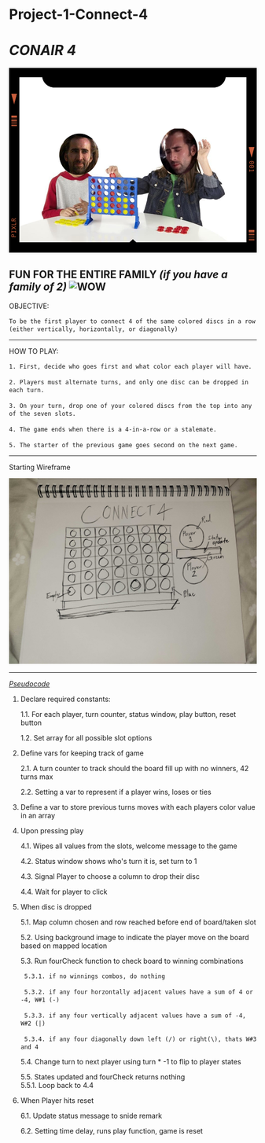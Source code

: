 # Project-1-Connect-4

# ***CONAIR 4***<br>
![WOWWER](Transp.png)

FUN FOR THE ENTIRE FAMILY *(if you have a family of 2)*
![WOW](https://www.wikihow.com/images/thumb/e/e6/Win-at-Connect-4-Step-6-Version-3.jpg/550px-nowatermark-Win-at-Connect-4-Step-6-Version-3.jpg.webp)
---
OBJECTIVE:

    To be the first player to connect 4 of the same colored discs in a row (either vertically, horizontally, or diagonally)
---
HOW TO PLAY:

    1. First, decide who goes first and what color each player will have. 

    2. Players must alternate turns, and only one disc can be dropped in each turn. 

    3. On your turn, drop one of your colored discs from the top into any of the seven slots. 

    4. The game ends when there is a 4-in-a-row or a stalemate.

    5. The starter of the previous game goes second on the next game.
---
Starting Wireframe

![where](Wireframe.jpg)

---
<u>_Pseudocode_</u>

1. Declare required constants:

    1.1. For each player, turn counter, status window, play button, reset button

    1.2. Set array for all possible slot options

2. Define vars for keeping track of game

    2.1. A turn counter to track should the board fill up with no winners, 42 turns max

    2.2. Setting a var to represent if a player wins, loses or ties

3. Define a var to store previous turns moves with each players color value in an array

4. Upon pressing play

    4.1. Wipes all values from the slots, welcome message to the game

    4.2. Status window shows who's turn it is, set turn to 1

    4.3. Signal Player to choose a column to drop their disc

    4.4. Wait for player to click

5. When disc is dropped

    5.1. Map column chosen and row reached before end of board/taken slot

    5.2. Using background image to indicate the player move on the board based on mapped location

    5.3. Run fourCheck function to check board to winning combinations<br>

        5.3.1. if no winnings combos, do nothing

        5.3.2. if any four horzontally adjacent values have a sum of 4 or -4, W#1 (-)

        5.3.3. if any four vertically adjacent values have a sum of -4, W#2 (|)

        5.3.4. if any four diagonally down left (/) or right(\), thats W#3 and 4

    5.4. Change turn to next player using turn * -1 to flip to player states

    5.5. States updated and fourCheck returns nothing <br>
        5.5.1. Loop back to 4.4
6. When Player hits reset

    6.1. Update status message to snide remark

    6.2. Setting time delay, runs play function, game is reset